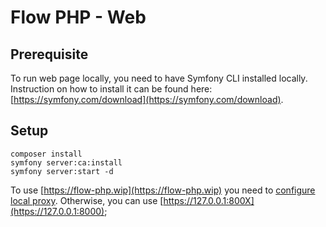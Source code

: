 # Flow PHP - Web

## Prerequisite
To run web page locally, you need to have Symfony CLI installed locally.
Instruction on how to install it can be found here: [https://symfony.com/download](https://symfony.com/download).

## Setup

```shell
composer install
symfony server:ca:install
symfony server:start -d
```

To use [https://flow-php.wip](https://flow-php.wip) you need to [configure local proxy](https://symfony.com/doc/current/setup/symfony_server.html#setting-up-the-local-proxy).
Otherwise, you can use [https://127.0.0.1:800X](https://127.0.0.1:8000);